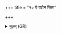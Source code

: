 +++
title = "१० ये यज्ञेन जिता"

+++
<details><summary>मूलम् (GR)</summary>

ये यज्ञेन जिता लोका  
या नु च्छन्दांसि भेजिरे ।  
सर्वांस् ताँल् लोकान् आप्नोति  
यो ददाति शतौदनाम् ॥
</details>